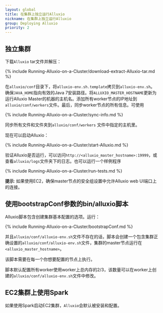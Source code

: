 ```yaml
---
layout: global
title: 在集群上独立运行Alluxio
nickname: 在集群上独立运行Alluxio
group: Deploying Alluxio
priority: 2
---
```


## 独立集群

下载`Alluxio` tar文件并解压：

{% include Running-Alluxio-on-a-Cluster/download-extract-Alluxio-tar.md %}

在`alluxio/conf`目录下，将`alluxio-env.sh.template`拷贝到`alluxio-env.sh`。确保`JAVA_HOME`指向有效的Java 7安装路径。将`ALLUXIO_MASTER_HOSTNAME`更新为运行Alluxio Master的机器的主机名。添加所有worker节点的IP地址到`alluxio/conf/workers`文件。最后，同步worker节点的所有信息。可使用

{% include Running-Alluxio-on-a-Cluster/sync-info.md %}

同步所有文件和文件夹到`alluxio/conf/workers` 文件中指定的主机里。

现在可以启动Alluxio：

{% include Running-Alluxio-on-a-Cluster/start-Alluxio.md %}

验证Alluxio是否运行，可以访问`http://<alluxio_master_hostname>:19999`，或查看`alluxio/logs`文件夹下的日志。也可以运行一个样例程序

{% include Running-Alluxio-on-a-Cluster/run-tests.md %}

**提示**: 如果使用EC2，确保master节点的安全组设置中允许Alluxio web UI端口上的连接。

## 使用bootstrapConf参数的bin/alluxio脚本

Alluxio脚本包含创建集群基本配置的选项。运行：

{% include Running-Alluxio-on-a-Cluster/bootstrapConf.md %}

并且`alluxio/conf/alluxio-env.sh`文件不存在的话，脚本会创建一个包含集群正确设置的`alluxio/conf/alluxio-env.sh`文件，集群的master节点运行在`<alluxio_master_hostname>`。

该脚本需要在每一个你想要配置的节点上执行。

脚本默认配置所有worker使用worker上总内存的2/3，该数量可以在worker上创建的`alluxio/conf/alluxio-env.sh`文件中修改。

## EC2集群上使用Spark
如果使用Spark启动EC2集群，`Alluxio`会默认被安装和配置。
